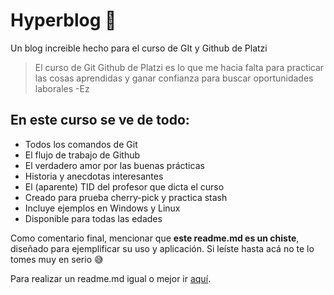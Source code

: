 # Hyperblog 💜
Un blog increible hecho para el curso de GIt y Github de Platzi

>El curso de Git Github de Platzi es lo que me hacia falta para practicar las cosas aprendidas y ganar confianza para buscar oportunidades laborales
> -Ez

## En este curso se ve de todo:
* Todos los comandos de Git
* El flujo de trabajo de Github
* El verdadero amor por las buenas prácticas
* Historia y anecdotas interesantes
* El (aparente) TID del profesor que dicta el curso
* Creado para prueba cherry-pick y practica stash
* Incluye ejemplos en Windows y Linux
* Disponible para todas las edades 

Como comentario final, mencionar que **este readme.md es un chiste**, diseñado para ejemplificar su uso y aplicación. Si leíste hasta acá no te lo tomes muy en serio 😅

Para realizar un readme.md igual o mejor ir [aquí](https://pandao.github.io/editor.md/en.html).